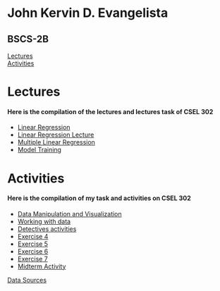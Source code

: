 <h1>John Kervin D. Evangelista</h1>
<h2>BSCS-2B</h2>
<a href="#lecture">Lectures</a><br>
<a href="#activities">Activities</a>

<div id="lecture">
  <h1>Lectures</h1>
  <h4>Here is the compilation of the lectures and lectures task of CSEL 302</h4>
  <ul>
    <li><a href="Linear_Regression.ipynb">Linear Regression</a></li>
    <li><a href="Linear_Regression_Lecture.ipynb">Linear Regression Lecture</a></li>
    <li><a href="Multiple_Linear_Regression.ipynb">Multiple Linear Regression</a></li>
    <li><a href="Model_Training.ipynb">Model Training</a></li>
  </ul>
</div>

<div id="activities">
  <h1>Activities</h1>
  <h4>Here is the compilation of my task and activities on CSEL 302</h4>
  <ul>
  <li><a href="Data_manipulation_and_visualization,.ipynb">Data Manipulation and Visualization</a></li>
  <li><a href="Evangelista_Working_with_Data.ipynb">Working with data</a></li>
  <li><a href="The_adventure_of_Detetivesn't.ipynb">Detectives activities</a></li>
  <li><a href="2B_EVANGELISTA_EXER4.ipynb">Exercise 4</a></li>
  <li><a href="2B_EVANGELISTA_EXER5.ipynb">Exercise 5</a></li>
  <li><a href="2B_EVANGELISTA_EXER6.ipynb">Exercise 6</a></li>
  <li><a href="2B_EVANGELISTA_EXER7.ipynb">Exercise 7</a></li>
  <li><a href="2B_EVANGELISTA_MIDTERM.ipynb">Midterm Activity</a></li>
  </ul>
</div>

<div>
  <a href="https://github.com/Toneejake/CSEL-302/tree/fa8ff38af2c3975e9a308386f3e5dc05ed963042/Data%20Sources">Data Sources</a>
</div>
